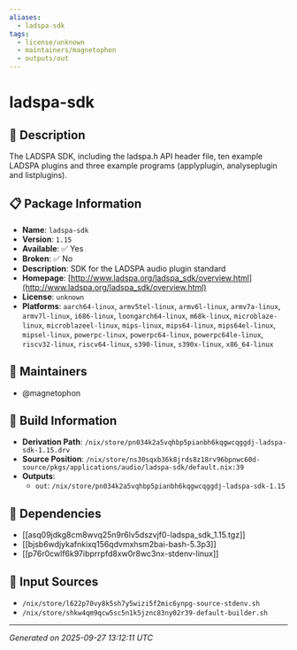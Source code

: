 ```yaml
---
aliases:
  - ladspa-sdk
tags:
  - license/unknown
  - maintainers/magnetophon
  - outputs/out
---
```


# ladspa-sdk

## 📝 Description

The LADSPA SDK, including the ladspa.h API header file,
ten example LADSPA plugins and
three example programs (applyplugin, analyseplugin and listplugins).


## 📋 Package Information

- **Name**: `ladspa-sdk`
- **Version**: `1.15`
- **Available**: ✅ Yes
- **Broken**: ✅ No
- **Description**: SDK for the LADSPA audio plugin standard
- **Homepage**: [http://www.ladspa.org/ladspa_sdk/overview.html](http://www.ladspa.org/ladspa_sdk/overview.html)
- **License**: `unknown`
- **Platforms**: `aarch64-linux`, `armv5tel-linux`, `armv6l-linux`, `armv7a-linux`, `armv7l-linux`, `i686-linux`, `loongarch64-linux`, `m68k-linux`, `microblaze-linux`, `microblazeel-linux`, `mips-linux`, `mips64-linux`, `mips64el-linux`, `mipsel-linux`, `powerpc-linux`, `powerpc64-linux`, `powerpc64le-linux`, `riscv32-linux`, `riscv64-linux`, `s390-linux`, `s390x-linux`, `x86_64-linux`
## 👥 Maintainers

- @magnetophon


## 🔧 Build Information

- **Derivation Path**: `/nix/store/pn034k2a5vqhbp5pianbh6kqgwcqggdj-ladspa-sdk-1.15.drv`
- **Source Position**: `/nix/store/ns30sqxb36k8jrds8z18rv96bpnwc60d-source/pkgs/applications/audio/ladspa-sdk/default.nix:39`
- **Outputs**:
  - `out`:  `/nix/store/pn034k2a5vqhbp5pianbh6kqgwcqggdj-ladspa-sdk-1.15`

## 🔗 Dependencies

- [[asq09jdkg8cm8wvq25n9r6lv5dszvjf0-ladspa_sdk_1.15.tgz]]
- [[bjsb6wdjykafnkixq156qdvmxhsm2bai-bash-5.3p3]]
- [[p76r0cwlf6k97ibprrpfd8xw0r8wc3nx-stdenv-linux]]

## 📁 Input Sources

- `/nix/store/l622p70vy8k5sh7y5wizi5f2mic6ynpg-source-stdenv.sh`
- `/nix/store/shkw4qm9qcw5sc5n1k5jznc83ny02r39-default-builder.sh`

---
*Generated on 2025-09-27 13:12:11 UTC*
